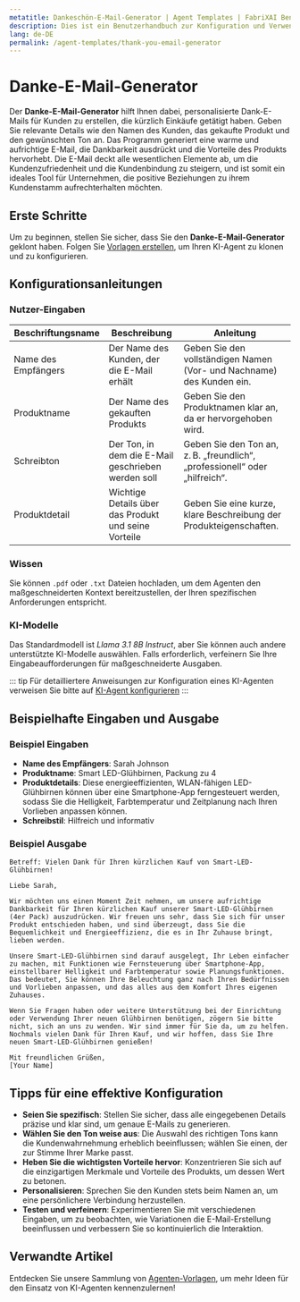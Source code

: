 ```yaml
---
metatitle: Dankeschön-E-Mail-Generator | Agent Templates | FabriXAI Benutzerhandbuch
description: Dies ist ein Benutzerhandbuch zur Konfiguration und Verwendung des Dankeschön-E-Mail-Generator-Agenten zur Erstellung personalisierter Dankeschön-E-Mails.
lang: de-DE
permalink: /agent-templates/thank-you-email-generator
---
```


# Danke-E-Mail-Generator

Der **Danke-E-Mail-Generator** hilft Ihnen dabei, personalisierte Dank-E-Mails für Kunden zu erstellen, die kürzlich Einkäufe getätigt haben. Geben Sie relevante Details wie den Namen des Kunden, das gekaufte Produkt und den gewünschten Ton an. Das Programm generiert eine warme und aufrichtige E-Mail, die Dankbarkeit ausdrückt und die Vorteile des Produkts hervorhebt. Die E-Mail deckt alle wesentlichen Elemente ab, um die Kundenzufriedenheit und die Kundenbindung zu steigern, und ist somit ein ideales Tool für Unternehmen, die positive Beziehungen zu ihrem Kundenstamm aufrechterhalten möchten.

## Erste Schritte

Um zu beginnen, stellen Sie sicher, dass Sie den **Danke-E-Mail-Generator** geklont haben. Folgen Sie [Vorlagen erstellen](/en-us/create-from-templates/), um Ihren KI-Agent zu klonen und zu konfigurieren.

## Konfigurationsanleitungen

### Nutzer-Eingaben

| Beschriftungsname    | Beschreibung                                 | Anleitung                                                           |
|---------------------|----------------------------------------------|---------------------------------------------------------------------|
| Name des Empfängers | Der Name des Kunden, der die E-Mail erhält   | Geben Sie den vollständigen Namen (Vor- und Nachname) des Kunden ein.|
| Produktname         | Der Name des gekauften Produkts              | Geben Sie den Produktnamen klar an, da er hervorgehoben wird.        |
| Schreibton          | Der Ton, in dem die E-Mail geschrieben werden soll | Geben Sie den Ton an, z. B. „freundlich“, „professionell“ oder „hilfreich“. |
| Produktdetail       | Wichtige Details über das Produkt und seine Vorteile | Geben Sie eine kurze, klare Beschreibung der Produkteigenschaften.    |

### Wissen

Sie können `.pdf` oder `.txt` Dateien hochladen, um dem Agenten den maßgeschneiderten Kontext bereitzustellen, der Ihren spezifischen Anforderungen entspricht.

### KI-Modelle

Das Standardmodell ist *Llama 3.1 8B Instruct*, aber Sie können auch andere unterstützte KI-Modelle auswählen. Falls erforderlich, verfeinern Sie Ihre Eingabeaufforderungen für maßgeschneiderte Ausgaben.

::: tip
Für detailliertere Anweisungen zur Konfiguration eines KI-Agenten verweisen Sie bitte auf [KI-Agent konfigurieren](/de/configurieren-ai-agent/)
:::

## Beispielhafte Eingaben und Ausgabe

### Beispiel Eingaben

- **Name des Empfängers**: Sarah Johnson
- **Produktname**: Smart LED-Glühbirnen, Packung zu 4
- **Produktdetails**: Diese energieeffizienten, WLAN-fähigen LED-Glühbirnen können über eine Smartphone-App ferngesteuert werden, sodass Sie die Helligkeit, Farbtemperatur und Zeitplanung nach Ihren Vorlieben anpassen können.
- **Schreibstil**: Hilfreich und informativ

### Beispiel Ausgabe

```
Betreff: Vielen Dank für Ihren kürzlichen Kauf von Smart-LED-Glühbirnen!

Liebe Sarah,

Wir möchten uns einen Moment Zeit nehmen, um unsere aufrichtige Dankbarkeit für Ihren kürzlichen Kauf unserer Smart-LED-Glühbirnen (4er Pack) auszudrücken. Wir freuen uns sehr, dass Sie sich für unser Produkt entschieden haben, und sind überzeugt, dass Sie die Bequemlichkeit und Energieeffizienz, die es in Ihr Zuhause bringt, lieben werden.

Unsere Smart-LED-Glühbirnen sind darauf ausgelegt, Ihr Leben einfacher zu machen, mit Funktionen wie Fernsteuerung über Smartphone-App, einstellbarer Helligkeit und Farbtemperatur sowie Planungsfunktionen. Das bedeutet, Sie können Ihre Beleuchtung ganz nach Ihren Bedürfnissen und Vorlieben anpassen, und das alles aus dem Komfort Ihres eigenen Zuhauses.

Wenn Sie Fragen haben oder weitere Unterstützung bei der Einrichtung oder Verwendung Ihrer neuen Glühbirnen benötigen, zögern Sie bitte nicht, sich an uns zu wenden. Wir sind immer für Sie da, um zu helfen. Nochmals vielen Dank für Ihren Kauf, und wir hoffen, dass Sie Ihre neuen Smart-LED-Glühbirnen genießen!

Mit freundlichen Grüßen,  
[Your Name]
```

## Tipps für eine effektive Konfiguration

- **Seien Sie spezifisch**: Stellen Sie sicher, dass alle eingegebenen Details präzise und klar sind, um genaue E-Mails zu generieren.
- **Wählen Sie den Ton weise aus**: Die Auswahl des richtigen Tons kann die Kundenwahrnehmung erheblich beeinflussen; wählen Sie einen, der zur Stimme Ihrer Marke passt.
- **Heben Sie die wichtigsten Vorteile hervor**: Konzentrieren Sie sich auf die einzigartigen Merkmale und Vorteile des Produkts, um dessen Wert zu betonen.
- **Personalisieren**: Sprechen Sie den Kunden stets beim Namen an, um eine persönlichere Verbindung herzustellen.
- **Testen und verfeinern**: Experimentieren Sie mit verschiedenen Eingaben, um zu beobachten, wie Variationen die E-Mail-Erstellung beeinflussen und verbessern Sie so kontinuierlich die Interaktion.

## Verwandte Artikel
Entdecken Sie unsere Sammlung von [Agenten-Vorlagen](/en-us/agent-templates/), um mehr Ideen für den Einsatz von KI-Agenten kennenzulernen!